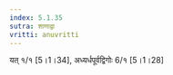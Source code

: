 ```yaml
---
index: 5.1.35
sutra: शाणाद्वा
vritti: anuvritti
---
```


 यत् १/१ [5।1।34], अध्यर्धपूर्वद्विगोः 6/१ [5।1।28]